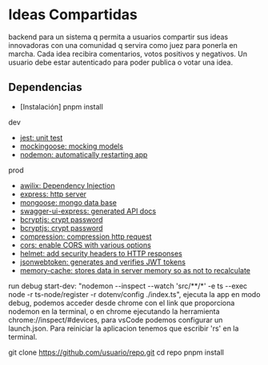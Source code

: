 # Ideas Compartidas

backend para un sistema q permita a usuarios compartir sus ideas innovadoras
con una comunidad q servira como juez para ponerla en marcha.
Cada idea recibira comentarios, votos positivos y negativos.
Un usuario debe estar autenticado para poder publica o votar una idea.

## Dependencias

- [Instalación]
pnpm install

dev
- [jest: unit test](https://jestjs.io/docs/getting-started)
- [mockingoose: mocking models](https://www.npmjs.com/package/mockingoose)
- [nodemon: automatically restarting app](https://www.npmjs.com/package/nodemon)
    
prod
- [awilix: Dependency Injection](https://www.npmjs.com/package/awilix)
- [express: http server](https://www.npmjs.com/package/express)
- [mongoose: mongo data base](https://mongoosejs.com/docs/typescript.html)
- [swagger-ui-express: generated API docs](https://www.npmjs.com/package/swagger-ui-express)
- [bcryptjs: crypt password](https://www.npmjs.com/package/bcryptjs)
- [bcryptjs: crypt password](https://www.npmjs.com/package/bcryptjs)
- [compression:  compression http request](https://www.npmjs.com/package/compression)
- [cors: enable CORS with various options](https://www.npmjs.com/package/cors)
- [helmet: add security headers to HTTP responses](https://www.npmjs.com/package/helmet)
- [jsonwebtoken: generates and verifies JWT tokens](https://www.npmjs.com/package/jsonwebtoken)
- [memory-cache: stores data in server memory so as not to recalculate](https://www.npmjs.com/package/memory-cache)

run debug
start-dev: "nodemon  --inspect --watch 'src/**/*' -e ts --exec node -r ts-node/register -r dotenv/config ./index.ts",
    ejecuta la app en modo debug, podemos acceder desde chrome con el link que proporciona nodemon
    en la terminal, o en chrome ejecutando la herramienta chrome://inspect/#devices, para vsCode
    podemos configurar un launch.json. Para reiniciar la aplicacion tenemos que escribir 'rs' en 
    la terminal.


git clone https://github.com/usuario/repo.git
cd repo
pnpm install
